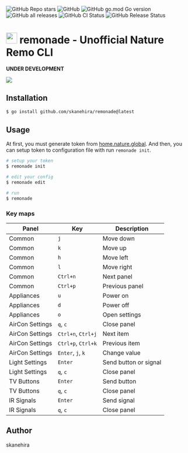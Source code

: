 ![GitHub Repo stars](https://img.shields.io/github/stars/skanehira/remonade?style=social)
![GitHub](https://img.shields.io/github/license/skanehira/remonade)
![GitHub go.mod Go version](https://img.shields.io/github/go-mod/go-version/skanehira/remonade)
![GitHub all releases](https://img.shields.io/github/downloads/skanehira/remonade/total)
![GitHub CI Status](https://img.shields.io/github/workflow/status/skanehira/remonade/ci?label=CI)
![GitHub Release Status](https://img.shields.io/github/workflow/status/skanehira/remonade/Release?label=release)

# <img src="https://i.gyazo.com/85e13d8198dcb843ece467cad46350e7.png" width="30"/> remonade - Unofficial Nature Remo CLI
**UNDER DEVELOPMENT**

![](https://i.gyazo.com/e1e0e0e34c51b1bf1894bbd26a3f442b.png)

## Installation

```sh
$ go install github.com/skanehira/remonade@latest
```

## Usage
At first, you must generate token from [home.nature.global](https://home.nature.global).
And then, you can setup token to configuration file with run `remonade init`.

```sh
# setup your token
$ remonade init

# edit your config
$ remonade edit

# run
$ remonade
```

### Key maps

| Panel           | Key                | Description           |
|-----------------|--------------------|-----------------------|
| Common          | `j`                | Move down             |
| Common          | `k`                | Move up               |
| Common          | `h`                | Move left             |
| Common          | `l`                | Move right            |
| Common          | `Ctrl+n`           | Next panel            |
| Common          | `Ctrl+p`           | Previous panel        |
| Appliances      | `u`                | Power on              |
| Appliances      | `d`                | Power off             |
| Appliances      | `o`                | Open settings         |
| AirCon Settings | `q`, `c`           | Close panel           |
| AirCon Settings | `Ctrl+n`, `Ctrl+j` | Next item             |
| AirCon Settings | `Ctrl+p`, `Ctrl+k` | Previous item         |
| AirCon Settings | `Enter`, `j`, `k`  | Change value          |
| Light Settings  | `Enter`            | Send button or signal |
| Light Settings  | `q`, `c`           | Close panel           |
| TV Buttons      | `Enter`            | Send button           |
| TV Buttons      | `q`, `c`           | Close panel           |
| IR Signals      | `Enter`            | Send signal           |
| IR Signals      | `q`, `c`           | Close panel           |

## Author
skanehira

